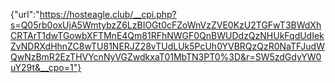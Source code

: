 {"url":"https://hosteagle.club/__cpi.php?s=Q05rb0oxUjA5WmtybzZ6LzBIOGt0cFZoWnVzZVE0KzU2TGFwT3BWdXhCRTArT1dwTGowbXFTMnE4Qm81RFhNWGF0QnBWUDdzQzNHUkFqdUdIekZvNDRXdHhnZC8wTU81NERJZ28vTUdLUk5PcUh0YVBRQzQzR0NaTFJudWQwNzBmR2EzTHVYcnNyVGZwdkxaT01MbTN3PT0%3D&r=SW5zdGdyYW0uY29t&__cpo=1"}
